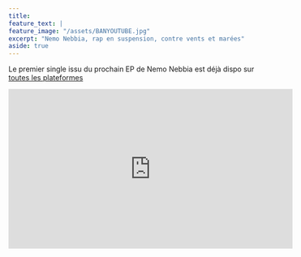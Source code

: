 ```yaml
---
title: 
feature_text: |
feature_image: "/assets/BANYOUTUBE.jpg"
excerpt: "Nemo Nebbia, rap en suspension, contre vents et marées"
aside: true
---
```


Le premier single issu du prochain EP de Nemo Nebbia est déjà dispo sur [toutes les plateformes](https://open.spotify.com/track/3RPLvgOonKgYtQgrPIWANF?si=066f3e9eb7634b38&nd=1&dlsi=15e5df7fc534410c)

<iframe width="560" height="315" src="https://www.youtube.com/embed/mIZC5n86qyk?si=wy8OTkjGkCCm8iyD" title="YouTube video player" frameborder="0" allow="accelerometer; autoplay; clipboard-write; encrypted-media; gyroscope; picture-in-picture; web-share" referrerpolicy="strict-origin-when-cross-origin" allowfullscreen></iframe>
